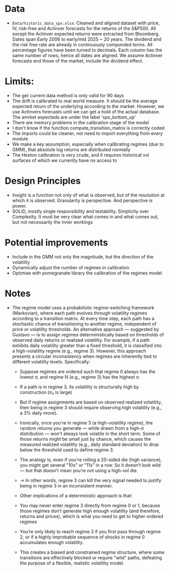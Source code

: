 # Data
- `Data/historic_data_spx.xlsx`: Cleaned and aligned dataset with price, IV, risk-free and Actinver forecasts for the returns of the S&P500. All except the Actinver expected returns were extracted from Bloomberg. Dates span Early 2006 to early/mid 2025 ~ 20 years. The dividend and the risk free rate are already in continuously compunded terms. All percentage figures have been turned to decimals. Each column has the same number of rows, hence all dates are aligned. We assume Actinver forecasts and those of the market, include the dividend effect.



# Limits:
- The get current data method is only valid for 90 days
- The drift is calibrated to real world measure. It should be the average expected return of the underlying according to the market. However, we use Actinvers forecasts until we can get a hold of the actual database. The amrket expecteds are under the label 'spx_bottom_up'
- There are memory problems in the calibration stage of the model
- I don't know if the function compute_transition_matrix is correctly coded
- The imports could be cleaner, not need to import everything from every module
- We make a key assumption, especially when calibrating regimes (due to GMM), that absolute log returns are distributed normally
- The Heston calibration is very crude, and it requires historical vol surfaces of which we currently have no access to

# Design Principles
- Insight is a function not only of what is observed, but of the resolution at which it is observed. Granularity is perspective. And perspective is power.
- SOLID, mostly single responsibility and testability. Simplicity over Complexity. It must be very clear what comes in and what comes out, but not necessarily the inner workings

# Potential improvements
- Include in the GMM not only the magnitude, but the direction of the volatility
- Dynamically adjust the number of regimes in calibration
- Optimise with pomegranate library the calibration of the regimes model

# Notes
- The regime model uses a probabilistic regime-switching framework (Markovian), where each path evolves through volatility regimes according to a transition matrix. At every time step, each path has a stochastic chance of transitioning to another regime, independent of price or volatility thresholds. An alternative approach — suggested by Gustavo — is to assign regimes deterministically based on thresholds of observed daily returns or realized volatility. For example, if a path exhibits daily volatility greater than a fixed threshold, it is classified into a high-volatility regime (e.g., regime 3). However, this approach presents a circular inconsistency when regimes are inherently tied to different volatility levels. Specifically:

    - Suppose regimes are ordered such that regime 0 always has the lowest σ, and regime N (e.g., regime 3) has the highest σ.

    - If a path is in regime 3, its volatility is structurally high by construction (σ₃ is large)

    - But if regime assignments are based on observed realized volatility, then being in regime 3 should require observing high volatility (e.g., a 3% daily move).
      
    - Ironically, once you're in regime 3 (a high-volatility regime), the random returns you generate — while drawn from a high-σ distribution — won't always look volatile in the short term. Some of those returns might be small just by chance, which causes the measured realized volatility (e.g., daily standard deviation) to drop below the threshold used to define regime 3.
      
    - The analogy is, even if you're rolling a 20-sided die (high variance), you might get several "10s" or "11s" in a row. So it doesn’t look wild — but that doesn’t mean you’re not using a high-vol die.
      
    - → In other words, regime 3 can kill the very signal needed to justify being in regime 3 in an inconsistent manner.
      
    - Other implications of a deterministic approach is that:
      
    - You may never enter regime 3 directly from regime 0 or 1, because those regimes don’t generate high enough volatility (and  therefore, returns and prices), which is what you need to get to higher ordered regimes
      
    - You’re only likely to reach regime 3 if you first pass through regime 2, or if a highly improbable sequence of shocks in regime 0 accumulates enough volatility.
      
    - This creates a biased and constrained regime structure, where some transitions are effectively blocked or require "wild" paths, defeating the purpose of a flexible, realistic volatility model.